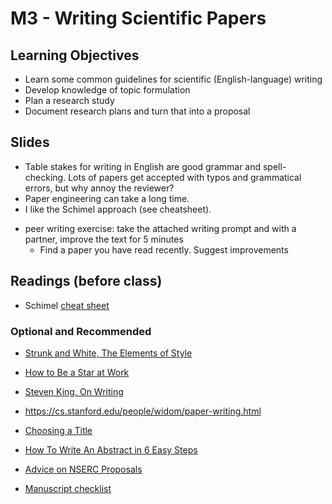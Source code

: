 

# M3 - Writing Scientific Papers

## Learning Objectives

* Learn some common guidelines for scientific (English-language) writing
* Develop knowledge of topic formulation
* Plan a research study
* Document research plans and turn that into a proposal

## Slides

* Table stakes for writing in English are good grammar and spell-checking. Lots of papers get accepted with typos and grammatical errors, but why annoy the reviewer? 
* Paper engineering can take a long time. 
* I like the Schimel approach (see cheatsheet). 

- peer writing exercise: take the attached writing prompt and with a partner, improve the text for 5 minutes
  - Find a paper you have read recently. Suggest improvements 

## Readings (before class)

* Schimel [cheat sheet](resources/schimel-cheat.pdf)

### Optional and Recommended 

* [Strunk and White, The Elements of Style](https://voyager.library.uvic.ca/vwebv/holdingsInfo?bibId=631797)
* [How to Be a Star at Work](https://www.amazon.ca/How-Star-Work-Breakthrough-Strategies/dp/0812931696)
* [Steven King, On Writing](https://www.amazon.ca/Writing-Memoir-Craft-Stephen-King/dp/1439193630/)
* https://cs.stanford.edu/people/widom/paper-writing.html
* [Choosing a Title](https://www.cs.cmu.edu/~ckaestne/ontitles/)
* [How To Write An Abstract in 6 Easy Steps](https://www.easterbrook.ca/steve/2010/01/how-to-write-a-scientific-abstract-in-six-easy-steps/)

* [Advice on NSERC Proposals](https://mobile.twitter.com/ebrahim_bagheri/status/1230187968628961280)
* [Manuscript checklist](https://pbs.twimg.com/media/EeLCpqFXsAA0W85?format=png&name=medium)